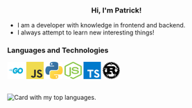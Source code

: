 <h3 align="center">Hi, I'm Patrick!</h3>

- I am a developer with knowledge in frontend and backend.
- I always attempt to learn new interesting things!

### Languages and Technologies

<p align="left">
<a href="https://go.dev"><img src="./assets/go.svg" alt="Go language icon." width="40px" height="40px" /></a>
<a href="https://go.dev"><img src="./assets/javascript.svg" alt="JavaScript language icon." width="40px" height="40px" /></a>
<a href="https://go.dev"><img src="./assets/python.svg" alt="Python language icon." width="40px" height="40px" /></a>
<a href="https://go.dev"><img src="./assets/nodejs.svg" alt="NodeJS language icon." width="40px" height="40px" /></a>
<a href="https://go.dev"><img src="./assets/typescript.svg" alt="TypeScript language icon." width="40px" height="40px" /></a>
<a href="https://go.dev"><img src="./assets/rust.svg" alt="Rust language icon." width="40px" height="40px" /></a>
</p>

<br />
<img src="[./assets/top-languages-card.svg](https://github-readme-stats.vercel.app/api/top-langs/?username=patrick564&hide=css,html&layout=compact&theme=radical)" alt="Card with my top languages." />
